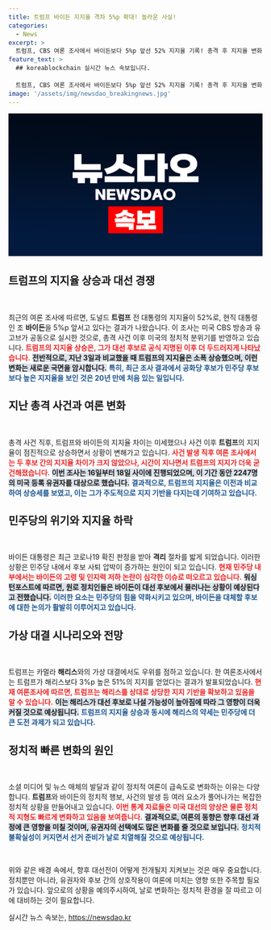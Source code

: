 ```yaml
---
title: 트럼프 바이든 지지율 격차 5%p 확대! 놀라운 사실!
categories:
  - News
excerpt: >
  트럼프, CBS 여론 조사에서 바이든보다 5%p 앞선 52% 지지율 기록! 총격 후 지지율 변화가 뚜렷해지며 20년 만에 공화당 우위 상황으로, 민주당 내 바이든 후보 사퇴 압박이 거세다.
feature_text: >
  ## koreablockchain 실시간 뉴스 속보입니다.

  트럼프, CBS 여론 조사에서 바이든보다 5%p 앞선 52% 지지율 기록! 총격 후 지지율 변화가 뚜렷해지며 20년 만에 공화당 우위 상황으로, 민주당 내 바이든 후보 사퇴 압박이 거세다.
image: '/assets/img/newsdao_breakingnews.jpg'
---
```


<p><img src="/assets/img/newsdao_breakingnews.jpg" alt="koreablockchain 속보" /></p>

<h2 data-ke-size="size26">트럼프의 지지율 상승과 대선 경쟁</h2>

<p data-ke-size="size16">&nbsp;</p>

<p>최근의 여론 조사에 따르면, 도널드 <b>트럼프</b> 전 대통령의 지지율이 52%로, 현직 대통령인 조 <b>바이든</b>을 5%p 앞서고 있다는 결과가 나왔습니다. 이 조사는 미국 CBS 방송과 유고브가 공동으로 실시한 것으로, 총격 사건 이후 미국의 정치적 분위기를 반영하고 있습니다. <b><span style="color: #ee2323;">트럼프의 지지율 상승은, 그가 대선 후보로 공식 지명된 이후 더 두드러지게 나타났습니다.</span></b> <b><span style="background-color: #21538527;">전반적으로, 지난 3일과 비교했을 때 트럼프의 지지율은 소폭 상승했으며, 이런 변화는 새로운 국면을 암시합니다.</span></b> <b><span style="color: #1a5490;">특히, 최근 조사 결과에서 공화당 후보가 민주당 후보보다 높은 지지율을 보인 것은 20년 만에 처음 있는 일입니다.</span></b></p>

<h2 data-ke-size="size26">지난 총격 사건과 여론 변화</h2>

<p data-ke-size="size16">&nbsp;</p>

<p>총격 사건 직후, 트럼프와 바이든의 지지율 차이는 미세했으나 사건 이후 <b>트럼프</b>의 지지율이 점진적으로 상승하면서 상황이 변해가고 있습니다. <b><span style="color: #ee2323;">사건 발생 직후 여론 조사에서는 두 후보 간의 지지율 차이가 크지 않았으나, 시간이 지나면서 트럼프의 지지가 더욱 굳건해졌습니다.</span></b> <b><span style="background-color: #21538527;">이번 조사는 16일부터 18일 사이에 진행되었으며, 이 기간 동안 2247명의 미국 등록 유권자를 대상으로 했습니다.</span></b> <b><span style="color: #1a5490;">결과적으로, 트럼프의 지지율은 이전과 비교하여 상승세를 보였고, 이는 그가 주도적으로 지지 기반을 다지는데 기여하고 있습니다.</span></b></p>

<h2 data-ke-size="size26">민주당의 위기와 지지율 하락</h2>

<p data-ke-size="size16">&nbsp;</p>

<p>바이든 대통령은 최근 코로나19 확진 판정을 받아 <b>격리</b> 절차를 밟게 되었습니다. 이러한 상황은 민주당 내에서 후보 사퇴 압박이 증가하는 원인이 되고 있습니다. <b><span style="color: #ee2323;">현재 민주당 내부에서는 바이든의 고령 및 인지력 저하 논란이 심각한 이슈로 떠오르고 있습니다.</span></b> <b><span style="background-color: #21538527;">워싱턴포스트에 따르면, 원로 정치인들은 바이든이 대선 후보에서 물러나는 상황이 예상된다고 전했습니다.</span></b> <b><span style="color: #1a5490;">이러한 요소는 민주당의 힘을 약화시키고 있으며, 바이든을 대체할 후보에 대한 논의가 활발히 이루어지고 있습니다.</span></b></p>

<h2 data-ke-size="size26">가상 대결 시나리오와 전망</h2>

<p data-ke-size="size16">&nbsp;</p>

<p>트럼프는 카멀라 <b>해리스</b>와의 가상 대결에서도 우위를 점하고 있습니다. 한 여론조사에서는 트럼프가 해리스보다 3%p 높은 51%의 지지를 얻었다는 결과가 발표되었습니다. <b><span style="color: #ee2323;">현재 여론조사에 따르면, 트럼프는 해리스를 상대로 상당한 지지 기반을 확보하고 있음을 알 수 있습니다.</span></b> <b><span style="background-color: #21538527;">이는 해리스가 대선 후보로 나설 가능성이 높아짐에 따라 그 영향이 더욱 커질 것으로 예상됩니다.</span></b> <b><span style="color: #1a5490;">트럼프의 지지율 상승과 동시에 해리스의 약세는 민주당에 더 큰 도전 과제가 되고 있습니다.</span></b></p>

<h2 data-ke-size="size26">정치적 빠른 변화의 원인</h2>

<p data-ke-size="size16">&nbsp;</p>

<p>소셜 미디어 및 뉴스 매체의 발달과 같이 정치적 여론이 급속도로 변화하는 이유는 다양합니다. <b>트럼프</b>와 바이든의 정치적 행보, 사건의 발생 등 여러 요소가 풀어나가는 복잡한 정치적 상황을 만들어내고 있습니다. <b><span style="color: #ee2323;">이번 통계 자료들은 미국 대선의 양상은 물론 정치적 지형도 빠르게 변화하고 있음을 보여줍니다.</span></b> <b><span style="background-color: #21538527;">결과적으로, 여론의 동향은 향후 대선 과정에 큰 영향을 미칠 것이며, 유권자의 선택에도 많은 변화를 줄 것으로 보입니다.</span></b> <b><span style="color: #1a5490;">정치적 불확실성이 커지면서 선거 준비가 날로 치열해질 것으로 예상됩니다.</span></b></p>

<p data-ke-size="size16">&nbsp;</p>

<p>위와 같은 배경 속에서, 향후 대선전이 어떻게 전개될지 지켜보는 것은 매우 중요합니다. 정치뿐만 아니라, 유권자와 후보 간의 상호작용이 여론에 미치는 영향 또한 주목할 필요가 있습니다. 앞으로의 상황을 예의주시하여, 날로 변화하는 정치적 환경을 잘 따르고 이에 대비하는 것이 필요합니다.</p>
실시간 뉴스 속보는, <a href="https://newsdao.kr" rel="dofollow">https://newsdao.kr</a>


